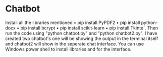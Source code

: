 # Chatbot
Install all the libraries mentioned
• pip install PyPDF2
• pip install python-docx
• pip install bcrypt
• pip install scikit-learn
• pip install Tkinte`.
Then run the code using "python chatbot.py" and "python chatbot2.py". I have created two chatbot's one will be showing the output in the terminal itself and chatbot2 will show in the seperate chat interface.
You can use Windows power shell to install libraries and for the interface.
